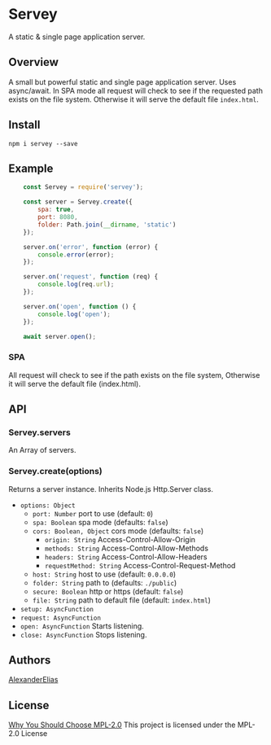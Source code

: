
# Servey
A static & single page application server.

## Overview
A small but powerful static and single page application server. Uses async/await.
In SPA mode all request will check to see if the requested path exists on the file system.
Otherwise it will serve the default file `index.html`.

## Install
`npm i servey --save`

## Example
```js
	const Servey = require('servey');

	const server = Servey.create({
		spa: true,
		port: 8080,
		folder: Path.join(__dirname, 'static')
	});

	server.on('error', function (error) {
		console.error(error);
	});

	server.on('request', function (req) {
		console.log(req.url);
	});

	server.on('open', function () {
		console.log('open');
	});

	await server.open();
```

### SPA
All request will check to see if the path exists on the file system, Otherwise it will serve the default file (index.html).

## API

### Servey.servers
An Array of servers.

### Servey.create(options)
Returns a server instance. Inherits Node.js Http.Server class.
- `options: Object`
	- `port: Number` port to use (default: `0`)
	- `spa: Boolean` spa mode (defaults: `false`)
	- `cors: Boolean, Object` cors mode (defaults: `false`)
		- `origin: String` Access-Control-Allow-Origin
		- `methods: String` Access-Control-Allow-Methods
		- `headers: String` Access-Control-Allow-Headers
		- `requestMethod: String` Access-Control-Request-Method
	- `host: String` host to use (default: `0.0.0.0`)
	- `folder: String` path to (defaults: `./public`)
	- `secure: Boolean` http or https (default: `false`)
	- `file: String` path to default file (default: `index.html`)
- `setup: AsyncFunction`
- `request: AsyncFunction`
- `open: AsyncFunction` Starts listening.
- `close: AsyncFunction` Stops listening.

## Authors
[AlexanderElias](https://github.com/AlexanderElias)

## License
[Why You Should Choose MPL-2.0](http://veldstra.org/2016/12/09/you-should-choose-mpl2-for-your-opensource-project.html)
This project is licensed under the MPL-2.0 License
